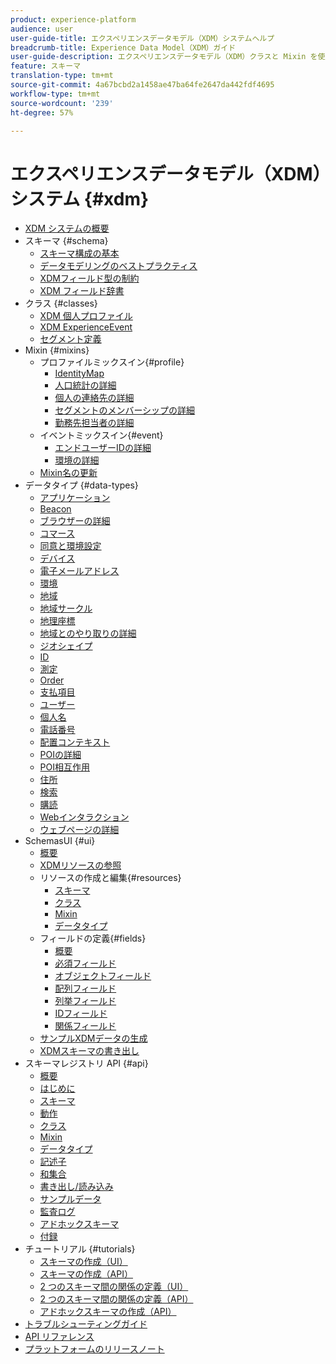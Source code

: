 ```yaml
---
product: experience-platform
audience: user
user-guide-title: エクスペリエンスデータモデル（XDM）システムヘルプ
breadcrumb-title: Experience Data Model（XDM）ガイド
user-guide-description: エクスペリエンスデータモデル（XDM）クラスと Mixin を使用して、エクスペリエンスデータを標準化します。
feature: スキーマ
translation-type: tm+mt
source-git-commit: 4a67bcbd2a1458ae47ba64fe2647da442fdf4695
workflow-type: tm+mt
source-wordcount: '239'
ht-degree: 57%

---
```



# エクスペリエンスデータモデル（XDM）システム {#xdm}

* [XDM システムの概要](home.md)
* スキーマ {#schema}
   * [スキーマ構成の基本](schema/composition.md)
   * [データモデリングのベストプラクティス](schema/best-practices.md)
   * [XDMフィールド型の制約](schema/field-constraints.md)
   * [XDM フィールド辞書](schema/field-dictionary.md)
* クラス {#classes}
   * [XDM 個人プロファイル](./classes/individual-profile.md)
   * [XDM ExperienceEvent](./classes/experienceevent.md)
   * [セグメント定義](./classes/segment-definition.md)
* Mixin {#mixins}
   * プロファイルミックスイン{#profile}
      * [IdentityMap](./mixins/profile/identitymap.md)
      * [人口統計の詳細](./mixins/profile/person-details.md)
      * [個人の連絡先の詳細](./mixins/profile/personal-details.md)
      * [セグメントのメンバーシップの詳細](./mixins/profile/segmentation.md)
      * [勤務先担当者の詳細](./mixins/profile/work-details.md)
   * イベントミックスイン{#event}
      * [エンドユーザーIDの詳細](./mixins/event/enduserids.md)
      * [環境の詳細](./mixins/event/environment-details.md)
   * [Mixin名の更新](./mixins/name-updates.md)
* データタイプ {#data-types}
   * [アプリケーション](./data-types/application.md)
   * [Beacon](./data-types/beacon.md)
   * [ブラウザーの詳細](./data-types/browser-details.md)
   * [コマース](./data-types/commerce.md)
   * [同意と環境設定](./data-types/consents.md)
   * [デバイス](./data-types/device.md)
   * [電子メールアドレス](./data-types/email-address.md)
   * [環境](./data-types/environment.md)
   * [地域](./data-types/geo.md)
   * [地域サークル](./data-types/geo-circle.md)
   * [地理座標](./data-types/geo-coordinates.md)
   * [地域とのやり取りの詳細](./data-types/geo-interaction-details.md)
   * [ジオシェイプ](./data-types/geo-shape.md)
   * [ID](./data-types/identity.md)
   * [測定](./data-types/measure.md)
   * [Order](./data-types/order.md)
   * [支払項目](./data-types/payment-item.md)
   * [ユーザー](./data-types/person.md)
   * [個人名](./data-types/person-name.md)
   * [電話番号](./data-types/phone-number.md)
   * [配置コンテキスト](./data-types/place-context.md)
   * [POIの詳細](./data-types/poi-details.md)
   * [POI相互作用](./data-types/poi-interaction.md)
   * [住所](./data-types/postal-address.md)
   * [検索](./data-types/search.md)
   * [購読](./data-types/subscription.md)
   * [Webインタラクション](./data-types/web-interactions.md)
   * [ウェブページの詳細](./data-types/webpage-details.md)
*  SchemasUI  {#ui}
   * [概要](./ui/overview.md)
   * [XDMリソースの参照](./ui/explore.md)
   * リソースの作成と編集{#resources}
      * [スキーマ](./ui/resources/schemas.md)
      * [クラス](./ui/resources/classes.md)
      * [Mixin](./ui/resources/mixins.md)
      * [データタイプ](./ui/resources/data-types.md)
   * フィールドの定義{#fields}
      * [概要](./ui/fields/overview.md)
      * [必須フィールド](./ui/fields/required.md)
      * [オブジェクトフィールド](./ui/fields/object.md)
      * [配列フィールド](./ui/fields/array.md)
      * [列挙フィールド](./ui/fields/enum.md)
      * [IDフィールド](./ui/fields/identity.md)
      * [関係フィールド](./ui/fields/relationship.md)
   * [サンプルXDMデータの生成](./ui/sample.md)
   * [XDMスキーマの書き出し](./ui/export.md)
* スキーマレジストリ API {#api}
   * [概要](api/overview.md)
   * [はじめに](api/getting-started.md)
   * [スキーマ](api/schemas.md)
   * [動作](api/behaviors.md)
   * [クラス](api/classes.md)
   * [Mixin](api/mixins.md)
   * [データタイプ](api/data-types.md)
   * [記述子](api/descriptors.md)
   * [和集合](api/unions.md)
   * [書き出し/読み込み](api/export-import.md)
   * [サンプルデータ](api/sample-data.md)
   * [監査ログ](api/audit-log.md)
   * [アドホックスキーマ](api/ad-hoc.md)
   * [付録](api/appendix.md)
* チュートリアル {#tutorials}
   * [スキーマの作成（UI）](tutorials/create-schema-ui.md)
   * [スキーマの作成（API）](tutorials/create-schema-api.md)
   * [2 つのスキーマ間の関係の定義（UI）](tutorials/relationship-ui.md)
   * [2 つのスキーマ間の関係の定義（API）](tutorials/relationship-api.md)
   * [アドホックスキーマの作成（API）](tutorials/ad-hoc.md)
* [トラブルシューティングガイド](troubleshooting-guide.md)
* [API リファレンス](https://www.adobe.io/apis/experienceplatform/home/api-reference.html#!acpdr/swagger-specs/schema-registry.yaml)
* [プラットフォームのリリースノート](https://docs.adobe.com/content/help/ja-JP/experience-platform/release-notes/latest.html)